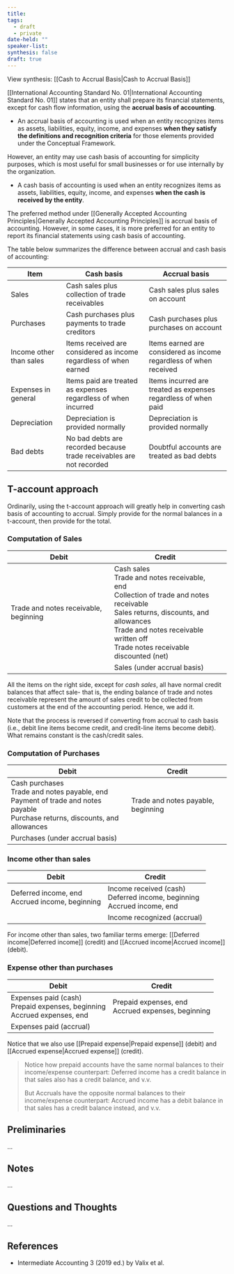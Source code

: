 ```yaml
---
title: 
tags:
  - draft
  - private
date-held: ""
speaker-list: 
synthesis: false
draft: true
---
```


View synthesis: [[Cash to Accrual Basis|Cash to Accrual Basis]]

[[International Accounting Standard No. 01|International Accounting Standard No. 01]] states that an entity shall prepare its financial statements, except for cash flow information, using the **accrual basis of accounting**.
- An accrual basis of accounting is used when an entity recognizes items as assets, liabilities, equity, income, and expenses **when they satisfy the definitions and recognition criteria** for those elements provided under the Conceptual Framework.

However, an entity may use cash basis of accounting for simplicity purposes, which is most useful for small businesses or for use internally by the organization.
- A cash basis of accounting is used when an entity recognizes items as assets, liabilities, equity, income, and expenses **when the cash is received by the entity**.

The preferred method under [[Generally Accepted Accounting Principles|Generally Accepted Accounting Principles]] is accrual basis of accounting. However, in some cases, it is more preferred for an entity to report its financial statements using cash basis of accounting.

The table below summarizes the difference between accrual and cash basis of accounting:

| Item                    | Cash basis                                                           | Accrual basis                                                     |
| ----------------------- | -------------------------------------------------------------------- | ----------------------------------------------------------------- |
| Sales                   | Cash sales plus collection of trade receivables                      | Cash sales plus sales on account                                  |
| Purchases               | Cash purchases plus payments to trade creditors                      | Cash purchases plus purchases on account                          |
| Income other than sales | Items received are considered as income regardless of when earned    | Items earned are considered as income regardless of when received |
| Expenses in general     | Items paid are treated as expenses regardless of when incurred       | Items incurred are treated as expenses regardless of when paid    |
| Depreciation            | Depreciation is provided normally                                    | Depreciation is provided normally                                 |
| Bad debts               | No bad debts are recorded because trade receivables are not recorded | Doubtful accounts are treated as bad debts                        |

## T-account approach
Ordinarily, using the t-account approach will greatly help in converting cash basis of accounting to accrual. Simply provide for the normal balances in a t-account, then provide for the total.

### Computation of Sales

| Debit                                 | Credit                                                                                                                                                                                                                     |     |
| ------------------------------------- | -------------------------------------------------------------------------------------------------------------------------------------------------------------------------------------------------------------------------- | --- |
| Trade and notes receivable, beginning | Cash sales<br>Trade and notes receivable, end<br>Collection of trade and notes receivable<br>Sales returns, discounts, and allowances<br>Trade and notes receivable written off<br>Trade notes receivable discounted (net) |     |
|                                       | Sales (under accrual basis)                                                                                                                                                                                                |     |

All the items on the right side, except for *cash sales*, all have normal credit balances that affect sale- that is, the ending balance of trade and notes receivable represent the amount of sales credit to be collected from customers at the end of the accounting period. Hence, we add it.

Note that the process is reversed if converting from accrual to cash basis (i.e., debit line items become credit, and credit-line items become debit). What remains constant is the cash/credit sales.

### Computation of Purchases

| Debit                                                                                                                               | Credit                             |
| ----------------------------------------------------------------------------------------------------------------------------------- | ---------------------------------- |
| Cash purchases<br>Trade and notes payable, end<br>Payment of trade and notes payable<br>Purchase returns, discounts, and allowances | Trade and notes payable, beginning |
| Purchases (under accrual basis)                                                                                                     |                                    |

### Income other than sales

| Debit                                             | Credit                                                                      |
| ------------------------------------------------- | --------------------------------------------------------------------------- |
| Deferred income, end<br>Accrued income, beginning | Income received (cash)<br>Deferred income, beginning<br>Accrued income, end |
|                                                   | Income recognized (accrual)                                                 |

For income other than sales, two familiar terms emerge: [[Deferred income|Deferred income]] (credit) and [[Accrued income|Accrued income]] (debit).

### Expense other than purchases

| Debit                                                                        | Credit                                               |
| ---------------------------------------------------------------------------- | ---------------------------------------------------- |
| Expenses paid (cash)<br>Prepaid expenses, beginning<br>Accrued expenses, end | Prepaid expenses, end<br>Accrued expenses, beginning |
| Expenses paid (accrual)                                                      |                                                      |  

Notice that we also use [[Prepaid expense|Prepaid expense]] (debit) and [[Accrued expense|Accrued expense]] (credit).

> Notice how prepaid accounts have the same normal balances to their income/expense counterpart: Deferred income has a credit balance in that sales also has a credit balance, and v.v. 
> 
> But Accruals have the opposite normal balances to their income/expense counterpart: Accrued income has a debit balance in that sales has a credit balance instead, and v.v.

## Preliminaries
…

## Notes
…

## Questions and Thoughts
…

## References
- Intermediate Accounting 3 (2019 ed.) by Valix et al.
